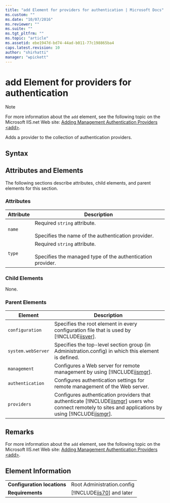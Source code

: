 ```yaml
---
title: "add Element for providers for authentication | Microsoft Docs"
ms.custom: ""
ms.date: "10/07/2016"
ms.reviewer: ""
ms.suite: ""
ms.tgt_pltfrm: ""
ms.topic: "article"
ms.assetid: ebe1947d-bd74-44ad-b011-77c198865ba4
caps.latest.revision: 10
author: "shirhatti"
manager: "wpickett"
---
```

# add Element for providers for authentication
> [!NOTE]
>  For more information about the `add` element, see the following topic on the Microsoft IIS.net Web site: [Adding Management Authentication Providers \<add>](http://www.iis.net/ConfigReference/system.webServer/management/authentication/providers/add).  
  
 Adds a provider to the collection of authentication providers.  
  
## Syntax  
  
## Attributes and Elements  
 The following sections describe attributes, child elements, and parent elements for this section.  
  
### Attributes  
  
|Attribute|Description|  
|---------------|-----------------|  
|`name`|Required `string` attribute.<br /><br /> Specifies the name of the authentication provider.|  
|`type`|Required `string` attribute.<br /><br /> Specifies the managed type of the authentication provider.|  
  
### Child Elements  
 None.  
  
### Parent Elements  
  
|Element|Description|  
|-------------|-----------------|  
|`configuration`|Specifies the root element in every configuration file that is used by [!INCLUDE[iisver](../../reference/admin/includes/iisver-md.md)].|  
|`system.webServer`|Specifies the top-level section group (in Administration.config) in which this element is defined.|  
|`management`|Configures a Web server for remote management by using [!INCLUDE[iismgr](../../reference/admin/includes/iismgr-md.md)].|  
|`authentication`|Configures authentication settings for remote management of the Web server.|  
|`providers`|Configures authentication providers that authenticate [!INCLUDE[iismgr](../../reference/admin/includes/iismgr-md.md)] users who connect remotely to sites and applications by using [!INCLUDE[iismgr](../../reference/admin/includes/iismgr-md.md)].|  
  
## Remarks  
 For more information about the `add` element, see the following topic on the Microsoft IIS.net Web site: [Adding Management Authentication Providers \<add>](http://www.iis.net/ConfigReference/system.webServer/management/authentication/providers/add).  
  
## Element Information  
  
|||  
|-|-|  
|**Configuration locations**|Root Administration.config|  
|**Requirements**|[!INCLUDE[iis70](../../reference/admin/includes/iis70-md.md)] and later|